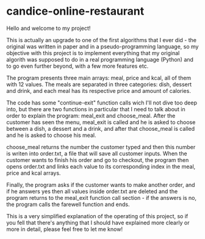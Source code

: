 # candice-online-restaurant

Hello and welcome to my project!


This is actually an upgrade to one of the first algorithms that I ever did - the original was written in paper and in a pseudo-programming language, so my objective with this project is to implement everything that my original algorith was supposed to do in a real programming language (Python) and to go even further beyond, with a few more features etc.



The program presents three main arrays: meal, price and kcal, all of them with 12 values. The meals are separated in three categories: dish, dessert and drink, and each meal has its respective price and amount of calories. 

The code has some "continue-exit" function calls wich I'll not dive too deep into, but there are two functions in particular that I need to talk about in order to explain the program: meal_exit and choose_meal. After the customer has seen the menu, meal_exit is called and he is asked to choose between a dish, a dessert and a drink, and after that choose_meal is called and he is asked to choose his meal. 

choose_meal returns the number the customer typed and then this number is writen into order.txt, a file that will save all customer inputs. When the customer wants to finish his order and go to checkout, the program then opens order.txt and links each value to its corresponding index in the meal, price and kcal arrays.

Finally, the program asks if the customer wants to make another order, and if he answers yes then all values inside order.txt are deleted and the program returns to the meal_exit function call section - if the answers is no, the program calls the farewell function and ends.



This is a very simplified explanation of the operating of this project, so if you fell that there's anything that I should have explained more clearly or more in detail, please feel free to let me know!

